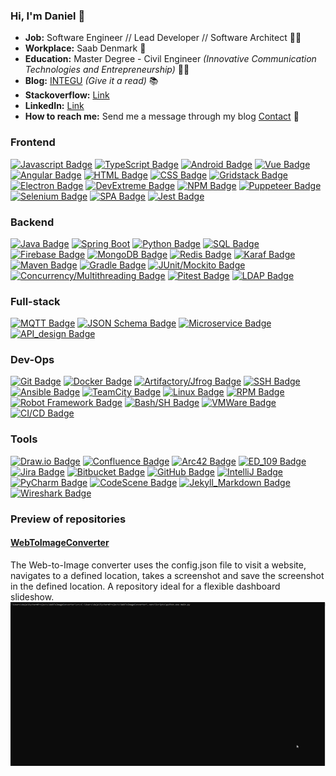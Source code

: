 ### Hi, I'm Daniel 🤟
- **Job:** Software Engineer // Lead Developer // Software Architect 👨‍💻
- **Workplace:** Saab Denmark 🛫
- **Education:** Master Degree - Civil Engineer *(Innovative Communication Technologies and Entrepreneurship)* 👨‍🎓
- **Blog:** [INTEGU](https://integu.net/) *(Give it a read)* 📚
- **Stackoverflow:** [Link](https://stackoverflow.com/users/3647873/daniel-h-bj%c3%b8rnskov)
- **LinkedIn:** [Link](https://www.linkedin.com/in/daniel-h%C3%B8yer-jacobsen/) 
- **How to reach me:** Send me a message through my blog [Contact](https://integu.net/contact/) 📧

### Frontend
[![Javascript Badge](https://img.shields.io/badge/JavaScript-yellow?logo=javascript&labelColor=black)](#)
[![TypeScript Badge](https://img.shields.io/badge/TypeScript-blue?logo=TypeScript&labelColor=black)](#)
[![Android Badge](https://img.shields.io/badge/Android-green?logo=Android&labelColor=black)](#)
[![Vue Badge](https://img.shields.io/badge/Vue-darkgreen?logo=vuedotjs&labelColor=black)](#)
[![Angular Badge](https://img.shields.io/badge/Angular-red?logo=Angular&labelColor=black)](#)
[![HTML Badge](https://img.shields.io/badge/HTML-blue?logo=html5&labelColor=black)](#)
[![CSS Badge](https://img.shields.io/badge/CSS-yellow?logo=css3&labelColor=black)](#)
[![Gridstack Badge](https://img.shields.io/badge/Gridstack-purple)](#)
[![Electron Badge](https://img.shields.io/badge/Electron-lightblue?logo=Electron&labelColor=black)](#)
[![DevExtreme Badge](https://img.shields.io/badge/DevExtreme-red)](#)
[![NPM Badge](https://img.shields.io/badge/NPM-red?logo=NPM&labelColor=black)](#)
[![Puppeteer Badge](https://img.shields.io/badge/Puppeteer-blue?logo=Puppeteer&labelColor=black)](#)
[![Selenium Badge](https://img.shields.io/badge/Selenium-lightblue?logo=Selenium&labelColor=black)](#)
[![SPA Badge](https://img.shields.io/badge/SPA-grey)](#)
[![Jest Badge](https://img.shields.io/badge/Jest-red)](#)

### Backend
[![Java Badge](https://img.shields.io/badge/Java-red?logo=openjdk&labelColor=black)](#)
[![Spring Boot](https://img.shields.io/badge/SpringBoot-green?logo=springboot&labelColor=black)](#)
[![Python Badge](https://img.shields.io/badge/Python-blue?logo=Python&labelColor=black)](#)
[![SQL Badge](https://img.shields.io/badge/SQL-blue?logo=mysql&labelColor=black)](#)
[![Firebase Badge](https://img.shields.io/badge/Firebase-yellow?logo=Firebase&labelColor=black)](#)
[![MongoDB Badge](https://img.shields.io/badge/MongoDB-green?logo=MongoDB&labelColor=black)](#)
[![Redis Badge](https://img.shields.io/badge/Redis-red?logo=Redis&labelColor=black)](#)
[![Karaf Badge](https://img.shields.io/badge/Karaf-grey)](#)
[![Maven Badge](https://img.shields.io/badge/Maven-lightred)](#)
[![Gradle Badge](https://img.shields.io/badge/Gradle-green?logo=Gradle&labelColor=black)](#)
[![JUnit/Mockito Badge](https://img.shields.io/badge/JUnit/Mockito-red)](#)
[![Concurrency/Multithreading Badge](https://img.shields.io/badge/Concurrency/Multithreading-lightgreen)](#)
[![Pitest Badge](https://img.shields.io/badge/Pitest-purple)](#)
[![LDAP Badge](https://img.shields.io/badge/LDAP-purple)](#)

### Full-stack
[![MQTT Badge](https://img.shields.io/badge/MQTT-purple?logo=MQTT&labelColor=black)](#)
[![JSON Schema Badge](https://img.shields.io/badge/JSON_Schema-lightblue?logo=JSON&labelColor=black)](#)
[![Microservice Badge](https://img.shields.io/badge/Microservice-green)](#)
[![API_design Badge](https://img.shields.io/badge/API_design-grey)](#)

### Dev-Ops
[![Git Badge](https://img.shields.io/badge/Git-darkred?logo=Git&labelColor=black)](#)
[![Docker Badge](https://img.shields.io/badge/Docker-blue?logo=docker&labelColor=black)](#)
[![Artifactory/Jfrog Badge](https://img.shields.io/badge/Artifactory/Jfrog-green)](#)
[![SSH Badge](https://img.shields.io/badge/SSH-lightblue)](#)
[![Ansible Badge](https://img.shields.io/badge/Ansible-lightred?logo=Ansible&labelColor=black)](#)
[![TeamCity Badge](https://img.shields.io/badge/TeamCity-green?logo=TeamCity&labelColor=black)](#)
[![Linux Badge](https://img.shields.io/badge/Linux-grey?logo=Linux&labelColor=black)](#)
[![RPM Badge](https://img.shields.io/badge/RPM-lightred)](#)
[![Robot Framework Badge](https://img.shields.io/badge/Robot_Framework-yellow)](#)
[![Bash/SH Badge](https://img.shields.io/badge/Bash/SH_scripting-lightgreen)](#)
[![VMWare Badge](https://img.shields.io/badge/VMWare-blue?logo=VMWare&labelColor=black)](#)
[![CI/CD Badge](https://img.shields.io/badge/CI/CD-lightyellow)](#)

### Tools
[![Draw.io Badge](https://img.shields.io/badge/Draw.io-yellow)](#)
[![Confluence Badge](https://img.shields.io/badge/Confluence-lightblue?logo=Confluence&labelColor=black)](#)
[![Arc42 Badge](https://img.shields.io/badge/Arc42-lightred)](#)
[![ED_109 Badge](https://img.shields.io/badge/ED109-grey)](#)
[![Jira Badge](https://img.shields.io/badge/Jira-blue?logo=Jira&labelColor=black)](#)
[![Bitbucket Badge](https://img.shields.io/badge/Bitbucket-blue?logo=Bitbucket&labelColor=black)](#)
[![GitHub Badge](https://img.shields.io/badge/GitHub-lightred?logo=GitHub&labelColor=black)](#)
[![IntelliJ Badge](https://img.shields.io/badge/IntelliJ-purple?logo=intellij-idea&labelColor=black)](#)
[![PyCharm Badge](https://img.shields.io/badge/PyCharm-yellow)](#)
[![CodeScene Badge](https://img.shields.io/badge/CodeScene-yellow)](#)
[![Jekyll_Markdown Badge](https://img.shields.io/badge/Jekyll_Markdown-orange)](#)
[![Wireshark Badge](https://img.shields.io/badge/Wireshark-blue)](#)

### Preview of repositories
#### [WebToImageConverter](https://github.com/DanielHJacobsen/WebToImageConverter)

The Web-to-Image converter uses the config.json file to visit a website, navigates to a defined location, takes a screenshot and save the screenshot in the defined location. 
A repository ideal for a flexible dashboard slideshow.
![](https://github.com/DanielHJacobsen/WebToImageConverter/blob/master/resources/Preview.gif)
